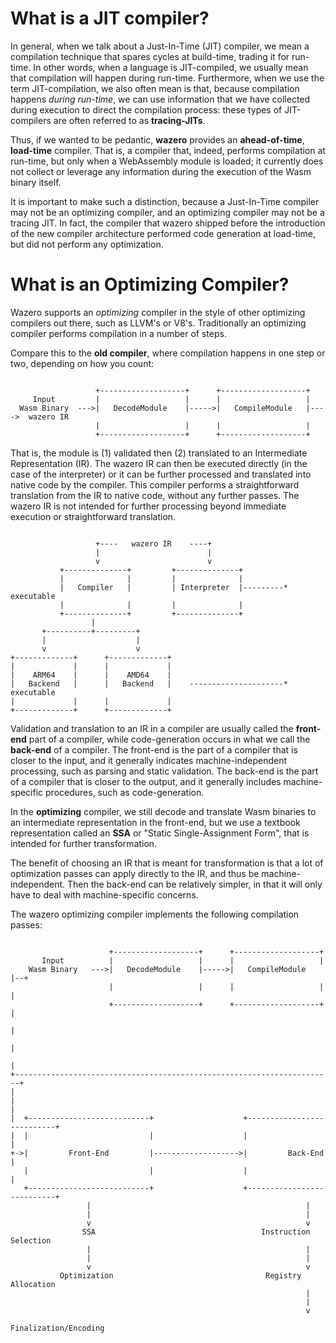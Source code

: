 What is a JIT compiler?
=======================

In general, when we talk about a Just-In-Time (JIT) compiler, we mean a compilation technique that spares cycles at build-time, trading it for run-time. In other words, when a language is JIT-compiled, we usually mean that compilation will happen during run-time. Furthermore, when we use the term JIT-compilation, we also often mean is that, because compilation happens _during run-time_, we can use information that we have collected during execution to direct the compilation process: these types of JIT-compilers are often referred to as **tracing-JITs**.

Thus, if we wanted to be pedantic, **wazero** provides an **ahead-of-time**, **load-time** compiler. That is, a compiler that, indeed, performs compilation at run-time, but only when a WebAssembly module is loaded; it currently does not collect or leverage any information during the execution of the Wasm binary itself.

It is important to make such a distinction, because a Just-In-Time compiler may not be an optimizing compiler, and an optimizing compiler may not be a tracing JIT. In fact, the compiler that wazero shipped before the introduction of the new compiler architecture performed code generation at load-time, but did not perform any optimization.

# What is an Optimizing Compiler?

Wazero supports an _optimizing_ compiler in the style of other optimizing compilers out there, such as LLVM's or V8's. Traditionally an optimizing compiler performs compilation in a number of steps.

Compare this to the **old compiler**, where compilation happens in one step or two, depending on how you count:


```goat

                   +-------------------+      +-------------------+
     Input         |                   |      |                   |
  Wasm Binary  --->|   DecodeModule    |----->|   CompileModule   |---->  wazero IR
                   |                   |      |                   |
                   +-------------------+      +-------------------+
```

That is, the module is (1) validated then (2) translated to an Intermediate Representation (IR).
The wazero IR can then be executed directly (in the case of the interpreter) or it can be further processed and translated into native code by the compiler. This compiler performs a straightforward translation from the IR to native code, without any further passes. The wazero IR is not intended for further processing beyond immediate execution or straightforward translation.

```goat

                   +----   wazero IR    ----+
                   |                        |
                   v                        v
           +--------------+         +--------------+
           |              |         |              |
           |   Compiler   |         | Interpreter  |---------* executable
           |              |         |              |
           +--------------+         +--------------+
                  |
       +----------+---------+
       |                    |
       v                    v
+-------------+      +-------------+
|             |      |             |
|    ARM64    |      |    AMD64    |
|   Backend   |      |   Backend   |    ---------------------* executable
|             |      |             |
+-------------+      +-------------+

```

Validation and translation to an IR in a compiler are usually called the **front-end** part of a compiler, while code-generation occurs in what we call the **back-end** of a compiler. The front-end is the part of a compiler that is closer to the input, and it generally indicates machine-independent processing, such as parsing and static validation. The back-end is the part of a compiler that is closer to the output, and it generally includes machine-specific procedures, such as code-generation.

In the **optimizing** compiler, we still decode and translate Wasm binaries to an intermediate representation in the front-end, but we use a textbook representation called an **SSA** or "Static Single-Assignment Form", that is intended for further transformation.

The benefit of choosing an IR that is meant for transformation is that a lot of optimization passes can apply directly to the IR, and thus be machine-independent. Then the back-end can be relatively simpler, in that it will only have to deal with machine-specific concerns.

The wazero optimizing compiler implements the following compilation passes:

```goat

                      +-------------------+      +-------------------+
       Input          |                   |      |                   |           
    Wasm Binary   --->|   DecodeModule    |----->|   CompileModule   |--+
                      |                   |      |                   |  |
                      +-------------------+      +-------------------+  |
                                                                        |
                                                                        |
                                                                        |
+-----------------------------------------------------------------------+
|
|
|
|  +---------------------------+                    +---------------------------+
|  |                           |                    |                           |
+->|         Front-End         |------------------->|         Back-End          |
   |                           |                    |                           |
   +---------------------------+                    +---------------------------+
                 |                                                |
                 |                                                |
                 v                                                v
                SSA                                     Instruction Selection
                 |                                                |
                 |                                                |
                 v                                                v
           Optimization                                  Registry Allocation
                                                                  |
                                                                  |
                                                                  v
                                                        Finalization/Encoding

```
